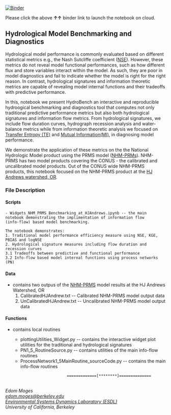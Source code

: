 [![Binder](https://mybinder.org/badge_logo.svg)](https://mybinder.org/v2/gh/EMscience/NHM_PRMS_Bechmarking/HEAD)

Please click the above **↑↑** binder link to launch the notebook on cloud.
 
## Hydrological Model Benchmarking and Diagnostics

Hydrological model performance is commonly evaluated based on different statistical metrics e.g., 
the Nash Sutcliffe coefficient ([NSE](https://en.wikipedia.org/wiki/Nash%E2%80%93Sutcliffe_model_efficiency_coefficient)). 
However, these metrics do not reveal model functional performances, such as how different flux and store variables interact 
within the model. As such, they are poor in model diagnostics and fail to indicate whether the model is right for the right 
reason. In contrast, hydrological signatures and information theoretic metrics are capable of revealing model internal functions 
and their tradeoffs with predictive performance. 

In this, notebook we present HydroBench an interactive and reproducible hydroogical benchmarking and diagnostics tool that 
computes not only traditional predictive performance metrics but also both hydrological signatures and information flow metrics. 
From hydrological signatures, we include flow duration curves,
hydrograph recession analysis and water-balance metrics while from information theoretic analysis we focused on
[Transfer Entropy (TE)](https://en.wikipedia.org/wiki/Transfer_entropy) and 
[Mutual Information(MI)](https://en.wikipedia.org/wiki/Mutual_information), in diagnosing model performance.

We demonstrate the application of these metrics on the the National Hydrologic Model product using the PRMS model ([NHM-PRMs]()). 
NHM-PRMS has two model products covering the CONUS - the calibrated and uncalibrated model products. 
Out of the CONUS wide NHM-PRMS products, this notebook focused on the NHM-PRMS product at the 
[HJ Andrews watershed, OR](https://andrewsforest.oregonstate.edu/). 

### File Description

#### Scripts
	- Widgets_NHM_PRMS_Benchmarking_at_HJAndrews.ipynb -- the main notebook demonstrating the implimentation of information flow 
	(info-flow) based model benchmarking.

	The notebook demonstrates:
	1. Traditional model performance efficiency measure using NSE, KGE, PBIAS and logNSE
	2. Hydrological signature measures including flow duration and recession curves
	3.1 Tradeoffs between predictive and functional performance
	3.2 Info-flow based model internal functions using process networks (PN)


#### Data
- contains two outpus of the [NHM-PRMS](https://pubs.er.usgs.gov/publication/tm6B9) model results at the HJ Andrews Watershed, OR
	1. CalibratedHJAndrew.txt -- Calibrated NHM-PRMS model output data
	2. UnCalibratedHJAndrew.txt -- Uncalibrated NHM-PRMS model output data



#### Functions 

- contains local routines 

	- plottingUtilities_Widget.py -- contains the interactive widget plot utilities for the traditional and hydrological signatures
	- PN1_5_RoutineSource.py -- contains utilities of the main info-flow routines
	- ProcessNetwork1_5MainRoutine_sourceCode.py -- contains the main info-flow routines
>>
                               =============[********]============== 
\
*Edom Moges* \
*edom.moges@berkeley.edu* \
*[Environmental Systems Dynamics Laboratory (ESDL)](https://www.esdlberkeley.com/)*\
*University of California, Berkeley* 

